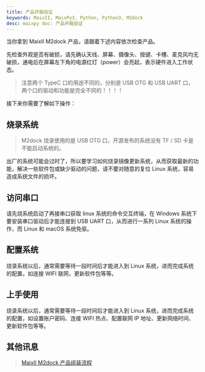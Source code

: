 ```yaml
---
title: 产品开箱验证
keywords: MaixII, MaixPy3, Python, Python3, M2dock
desc: maixpy doc: 产品开箱验证
---
```


当你拿到 MaixII M2dock 产品，请跟着下述内容依次检查产品。

先检查外观是否有破损，请先确认天线、屏幕、摄像头、按键、卡槽、麦克风均无破损，通电后在屏幕左下角的电源红灯（power）会亮起，表示硬件进入工作状态。

> 注意两个 TypeC 口的用途不同的，分别是 USB OTG 和 USB UART 口，两个口的驱动和功能是完全不同的！！！！


接下来你需要了解如下操作：

## 烧录系统

> M2dock 烧录使用的是 USB OTG 口，开源发布的系统没有 TF / SD 卡是不能启动系统的。

出厂的系统可能会过时了，所以要学习如何烧录镜像更新系统，从而获取最新的功能，解决一些软件包或缺少驱动的问题，请不要对随意的复位 Linux 系统，容易造成系统文件的损坏。

## 访问串口

请先烧系统启动了再接串口获取 linux 系统的命令交互终端，在 Windows 系统下要安装串口驱动后才能连接到 USB UART 口，从而进行一系列 Linux 系统的操作，而 Linux 和 macOS 系统免驱。

## 配置系统

烧录系统以后，通常需要等待一段时间后才能进入到 Linux 系统，进而完成系统的配置，如连接 WIFI 联网，更新软件包等等。

## 上手使用

烧录系统以后，通常需要等待一段时间后才能进入到 Linux 系统，进而完成系统的配置，如设置账户密码、连接 WIFI 热点、配置联网 IP 地址、更新网络时间、更新软件包等等。

## 其他讯息

> [MaixII M2dock 产品组装流程](./pack_flow.md)

